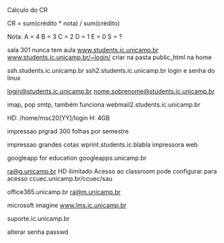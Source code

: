 Cálculo do CR

CR = sum(crédito * nota) / sum(crédito)

Nota:
    A = 4
    B = 3
    C = 2
    D = 1
    E = 0
    S = ?

sala 301 nunca tem aula
www.students.ic.unicamp.br
www.students.ic.unicamp.br/~login/
criar na pasta public_html na home

ssh.students.ic.unicamp.br
ssh2.students.ic.unicamp.br
login e senha do linux

login@students.ic.unicamp.br
nome.sobrenome@students.ic.unicamp.br

imap, pop smtp, também funciona
webmail2.students.ic.unicamp.br

HD:
/home/msc20[YY]/login
H:
4GB

impressao
prgrad
300 folhas por semestre

impressao grandes cotas
wprint.students.ic.blabla
impressora web

googleapp for education
googleapps.unicamp.br

ra@g.unicamp.br
HD ilimitado
Acesso ao classroom
pode configurar para acesso
ccuec.unicamp.br/ccuec/sau

office365.unicamp.br
ra@m.unicamp.br

microsoft imagine
www.lms.ic.unicamp.br

suporte.ic.unicamp.br

alterar senha
passwd
